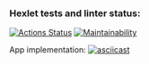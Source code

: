 ### Hexlet tests and linter status:
[![Actions Status](https://github.com/DSunShine371/java-project-61/actions/workflows/hexlet-check.yml/badge.svg)](https://github.com/DSunShine371/java-project-61/actions)
[![Maintainability](https://api.codeclimate.com/v1/badges/70e499e7582253af3853/maintainability)](https://codeclimate.com/github/DSunShine371/java-project-61/maintainability)

App implementation:
[![asciicast](https://asciinema.org/a/iOCSf8W5AnvqlYlYvqIaPcece.svg)](https://asciinema.org/a/iOCSf8W5AnvqlYlYvqIaPcece)
